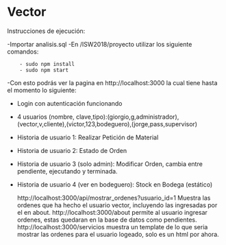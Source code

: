 # Vector

Instrucciones de ejecución:

-Importar analisis.sql
-En /ISW2018/proyecto utilizar los siguiente comandos:

        - sudo npm install
        - sudo npm start

-Con esto podrás ver la pagina en http://localhost:3000 la cual tiene hasta el momento lo siguiente:

- Login con autenticación funcionando
- 4 usuarios (nombre, clave,tipo):(giorgio,g,administrador),(vector,v,cliente),(victor,123,bodeguero),(jorge,pass,supervisor)
- Historia de usuario 1: Realizar Petición de Material
- Historia de usuario 2: Estado de Orden
- Historia de usuario 3 (solo admin): Modificar Orden, cambia entre pendiente, ejecutando y terminada.
- Historia de usuario 4 (ver en bodeguero): Stock en Bodega (estático)



		
		
		
    http://localhost:3000/api/mostrar_ordenes?usuario_id=1   Muestra las ordenes que ha hecho el usuario vector, incluyendo las ingresadas por el en about.
    http://localhost:3000/about permite al usuario ingresar ordenes, estas quedaran en la base de datos como pendientes.
    http://localhost:3000/servicios muestra un template de lo que seria mostrar las ordenes para el usuario logeado, solo es un html por ahora.



